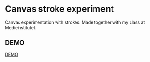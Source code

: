 # Canvas stroke experiment

Canvas experimentation with strokes. Made together with my class at Medieinstitutet.

## DEMO

[DEMO]()